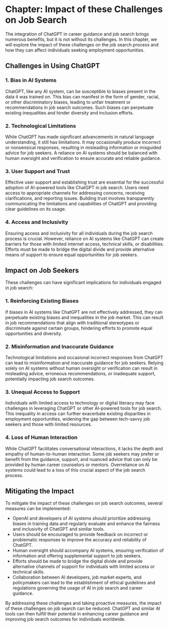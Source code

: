Chapter: Impact of these Challenges on Job Search
=================================================

The integration of ChatGPT in career guidance and job search brings numerous benefits, but it is not without its challenges. In this chapter, we will explore the impact of these challenges on the job search process and how they can affect individuals seeking employment opportunities.

**Challenges in Using ChatGPT**
-------------------------------

### 1. Bias in AI Systems

ChatGPT, like any AI system, can be susceptible to biases present in the data it was trained on. This bias can manifest in the form of gender, racial, or other discriminatory biases, leading to unfair treatment or recommendations in job search outcomes. Such biases can perpetuate existing inequalities and hinder diversity and inclusion efforts.

### 2. Technological Limitations

While ChatGPT has made significant advancements in natural language understanding, it still has limitations. It may occasionally produce incorrect or nonsensical responses, resulting in misleading information or misguided advice for job seekers. A reliance on AI systems should be balanced with human oversight and verification to ensure accurate and reliable guidance.

### 3. User Support and Trust

Effective user support and establishing trust are essential for the successful adoption of AI-powered tools like ChatGPT in job search. Users need access to appropriate channels for addressing concerns, receiving clarifications, and reporting issues. Building trust involves transparently communicating the limitations and capabilities of ChatGPT and providing clear guidelines on its usage.

### 4. Access and Inclusivity

Ensuring access and inclusivity for all individuals during the job search process is crucial. However, reliance on AI systems like ChatGPT can create barriers for those with limited internet access, technical skills, or disabilities. Efforts must be made to bridge the digital divide and provide alternative means of support to ensure equal opportunities for job seekers.

**Impact on Job Seekers**
-------------------------

These challenges can have significant implications for individuals engaged in job search:

### 1. Reinforcing Existing Biases

If biases in AI systems like ChatGPT are not effectively addressed, they can perpetuate existing biases and inequalities in the job market. This can result in job recommendations that align with traditional stereotypes or discriminate against certain groups, hindering efforts to promote equal opportunities and diversity.

### 2. Misinformation and Inaccurate Guidance

Technological limitations and occasional incorrect responses from ChatGPT can lead to misinformation and inaccurate guidance for job seekers. Relying solely on AI systems without human oversight or verification can result in misleading advice, erroneous recommendations, or inadequate support, potentially impacting job search outcomes.

### 3. Unequal Access to Support

Individuals with limited access to technology or digital literacy may face challenges in leveraging ChatGPT or other AI-powered tools for job search. This inequality in access can further exacerbate existing disparities in employment opportunities, widening the gap between tech-savvy job seekers and those with limited resources.

### 4. Loss of Human Interaction

While ChatGPT facilitates conversational interactions, it lacks the depth and empathy of human-to-human interaction. Some job seekers may prefer or benefit from the guidance, support, and nuanced advice that can only be provided by human career counselors or mentors. Overreliance on AI systems could lead to a loss of this crucial aspect of the job search process.

**Mitigating the Impact**
-------------------------

To mitigate the impact of these challenges on job search outcomes, several measures can be implemented:

* OpenAI and developers of AI systems should prioritize addressing biases in training data and regularly evaluate and enhance the fairness and inclusivity of ChatGPT and similar tools.
* Users should be encouraged to provide feedback on incorrect or problematic responses to improve the accuracy and reliability of ChatGPT.
* Human oversight should accompany AI systems, ensuring verification of information and offering supplemental support to job seekers.
* Efforts should be made to bridge the digital divide and provide alternative channels of support for individuals with limited access or technical skills.
* Collaboration between AI developers, job market experts, and policymakers can lead to the establishment of ethical guidelines and regulations governing the usage of AI in job search and career guidance.

By addressing these challenges and taking proactive measures, the impact of these challenges on job search can be reduced. ChatGPT and similar AI tools can then fulfill their potential in enhancing career guidance and improving job search outcomes for individuals worldwide.
